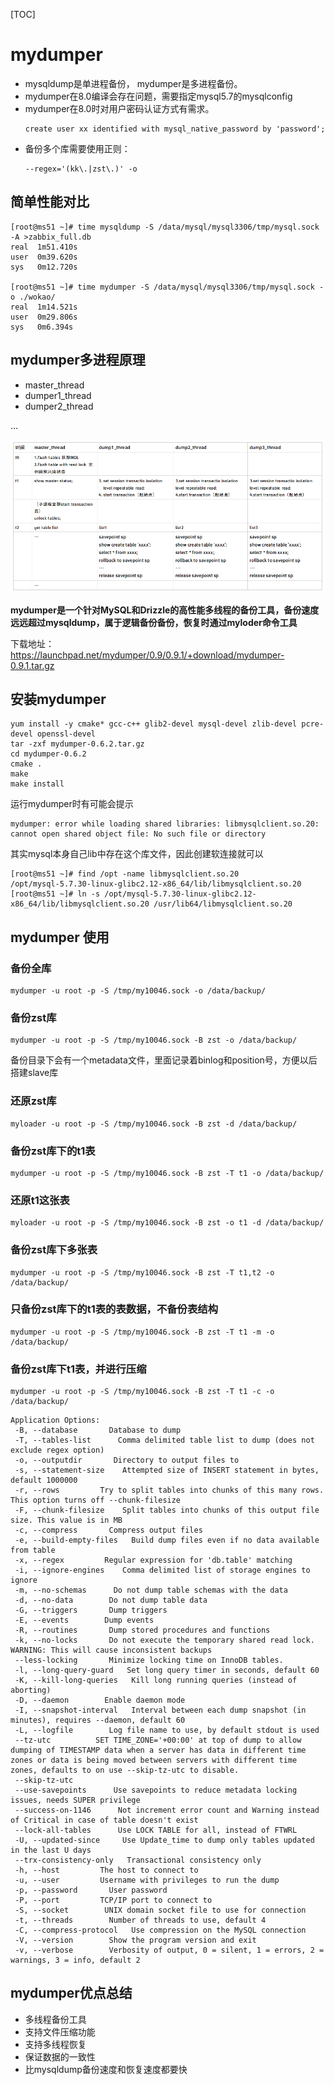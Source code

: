 [TOC]

 

# mydumper

- mysqldump是单进程备份， mydumper是多进程备份。
- mydumper在8.0编译会存在问题，需要指定mysql5.7的mysqlconfig
- mydumper在8.0时对用户密码认证方式有需求。
    ```
    create user xx identified with mysql_native_password by 'password';
    ```
- 备份多个库需要使用正则：
	```
	--regex='(kk\.|zst\.)' -o 
	```
## 简单性能对比
```
[root@ms51 ~]# time mysqldump -S /data/mysql/mysql3306/tmp/mysql.sock -A >zabbix_full.db
real  1m51.410s
user  0m39.620s
sys   0m12.720s
 
[root@ms51 ~]# time mydumper -S /data/mysql/mysql3306/tmp/mysql.sock -o ./wokao/
real  1m14.521s
user  0m29.806s
sys   0m6.394s
```

## mydumper多进程原理
- master_thread
- dumper1_thread
- dumper2_thread

…

![ ](.pics/mydumper.png) 

 

**mydumper是一个针对MySQL和Drizzle的高性能多线程的备份工具，备份速度远远超过mysqldump，属于逻辑备份备份，恢复时通过myloder命令工具**

下载地址：https://launchpad.net/mydumper/0.9/0.9.1/+download/mydumper-0.9.1.tar.gz

 

## 安装mydumper
```
yum install -y cmake* gcc-c++ glib2-devel mysql-devel zlib-devel pcre-devel openssl-devel
tar -zxf mydumper-0.6.2.tar.gz
cd mydumper-0.6.2
cmake .
make
make install
```

运行mydumper时有可能会提示
```
mydumper: error while loading shared libraries: libmysqlclient.so.20: cannot open shared object file: No such file or directory
```

其实mysql本身自己lib中存在这个库文件，因此创建软连接就可以
```
[root@ms51 ~]# find /opt -name libmysqlclient.so.20
/opt/mysql-5.7.30-linux-glibc2.12-x86_64/lib/libmysqlclient.so.20
[root@ms51 ~]# ln -s /opt/mysql-5.7.30-linux-glibc2.12-x86_64/lib/libmysqlclient.so.20 /usr/lib64/libmysqlclient.so.20
```

## mydumper 使用

### 备份全库
```
mydumper -u root -p -S /tmp/my10046.sock -o /data/backup/
```
### 备份zst库
```
mydumper -u root -p -S /tmp/my10046.sock -B zst -o /data/backup/
```

备份目录下会有一个metadata文件，里面记录着binlog和position号，方便以后搭建slave库

### 还原zst库
```
myloader -u root -p -S /tmp/my10046.sock -B zst -d /data/backup/
```
### 备份zst库下的t1表
```
mydumper -u root -p -S /tmp/my10046.sock -B zst -T t1 -o /data/backup/
```
### 还原t1这张表
```
myloader -u root -p -S /tmp/my10046.sock -B zst -o t1 -d /data/backup/
```
### 备份zst库下多张表
```
mydumper -u root -p -S /tmp/my10046.sock -B zst -T t1,t2 -o /data/backup/
```
### 只备份zst库下的t1表的表数据，不备份表结构
```
mydumper -u root -p -S /tmp/my10046.sock -B zst -T t1 -m -o /data/backup/
```
### 备份zst库下t1表，并进行压缩
```
mydumper -u root -p -S /tmp/my10046.sock -B zst -T t1 -c -o /data/backup/
```


```
Application Options:
 -B, --database       Database to dump
 -T, --tables-list      Comma delimited table list to dump (does not exclude regex option)
 -o, --outputdir       Directory to output files to
 -s, --statement-size    Attempted size of INSERT statement in bytes, default 1000000
 -r, --rows         Try to split tables into chunks of this many rows. This option turns off --chunk-filesize
 -F, --chunk-filesize    Split tables into chunks of this output file size. This value is in MB
 -c, --compress       Compress output files
 -e, --build-empty-files   Build dump files even if no data available from table
 -x, --regex         Regular expression for 'db.table' matching
 -i, --ignore-engines    Comma delimited list of storage engines to ignore
 -m, --no-schemas      Do not dump table schemas with the data
 -d, --no-data        Do not dump table data
 -G, --triggers       Dump triggers
 -E, --events        Dump events
 -R, --routines       Dump stored procedures and functions
 -k, --no-locks       Do not execute the temporary shared read lock. WARNING: This will cause inconsistent backups
 --less-locking       Minimize locking time on InnoDB tables.
 -l, --long-query-guard   Set long query timer in seconds, default 60
 -K, --kill-long-queries   Kill long running queries (instead of aborting)
 -D, --daemon        Enable daemon mode
 -I, --snapshot-interval   Interval between each dump snapshot (in minutes), requires --daemon, default 60
 -L, --logfile        Log file name to use, by default stdout is used
 --tz-utc          SET TIME_ZONE='+00:00' at top of dump to allow dumping of TIMESTAMP data when a server has data in different time zones or data is being moved between servers with different time zones, defaults to on use --skip-tz-utc to disable.
 --skip-tz-utc
 --use-savepoints      Use savepoints to reduce metadata locking issues, needs SUPER privilege
 --success-on-1146      Not increment error count and Warning instead of Critical in case of table doesn't exist
 --lock-all-tables      Use LOCK TABLE for all, instead of FTWRL
 -U, --updated-since     Use Update_time to dump only tables updated in the last U days
 --trx-consistency-only   Transactional consistency only
 -h, --host         The host to connect to
 -u, --user         Username with privileges to run the dump
 -p, --password       User password
 -P, --port         TCP/IP port to connect to
 -S, --socket        UNIX domain socket file to use for connection
 -t, --threads        Number of threads to use, default 4
 -C, --compress-protocol   Use compression on the MySQL connection
 -V, --version        Show the program version and exit
 -v, --verbose        Verbosity of output, 0 = silent, 1 = errors, 2 = warnings, 3 = info, default 2
```

## mydumper优点总结

- 多线程备份工具
- 支持文件压缩功能
- 支持多线程恢复
- 保证数据的一致性
- 比mysqldump备份速度和恢复速度都要快